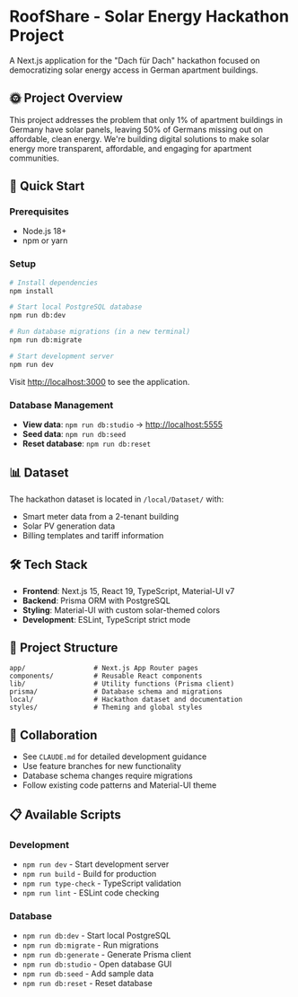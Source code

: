 # RoofShare - Solar Energy Hackathon Project

A Next.js application for the "Dach für Dach" hackathon focused on democratizing solar energy access in German apartment buildings.

## 🌞 Project Overview

This project addresses the problem that only 1% of apartment buildings in Germany have solar panels, leaving 50% of Germans missing out on affordable, clean energy. We're building digital solutions to make solar energy more transparent, affordable, and engaging for apartment communities.

## 🚀 Quick Start

### Prerequisites
- Node.js 18+
- npm or yarn

### Setup
```bash
# Install dependencies
npm install

# Start local PostgreSQL database
npm run db:dev

# Run database migrations (in a new terminal)
npm run db:migrate

# Start development server
npm run dev
```

Visit [http://localhost:3000](http://localhost:3000) to see the application.

### Database Management
- **View data**: `npm run db:studio` → [http://localhost:5555](http://localhost:5555)
- **Seed data**: `npm run db:seed`
- **Reset database**: `npm run db:reset`

## 📊 Dataset

The hackathon dataset is located in `/local/Dataset/` with:
- Smart meter data from a 2-tenant building
- Solar PV generation data
- Billing templates and tariff information

## 🛠️ Tech Stack

- **Frontend**: Next.js 15, React 19, TypeScript, Material-UI v7
- **Backend**: Prisma ORM with PostgreSQL
- **Styling**: Material-UI with custom solar-themed colors
- **Development**: ESLint, TypeScript strict mode

## 📁 Project Structure

```
app/                 # Next.js App Router pages
components/          # Reusable React components
lib/                 # Utility functions (Prisma client)
prisma/              # Database schema and migrations
local/               # Hackathon dataset and documentation
styles/              # Theming and global styles
```

## 🤝 Collaboration

- See `CLAUDE.md` for detailed development guidance
- Use feature branches for new functionality
- Database schema changes require migrations
- Follow existing code patterns and Material-UI theme

## 📋 Available Scripts

### Development
- `npm run dev` - Start development server
- `npm run build` - Build for production
- `npm run type-check` - TypeScript validation
- `npm run lint` - ESLint code checking

### Database
- `npm run db:dev` - Start local PostgreSQL
- `npm run db:migrate` - Run migrations
- `npm run db:generate` - Generate Prisma client
- `npm run db:studio` - Open database GUI
- `npm run db:seed` - Add sample data
- `npm run db:reset` - Reset database
